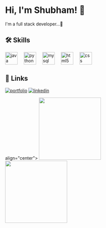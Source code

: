 
# Hi, I'm Shubham! 👋



I'm a full stack developer...🚀


## 🛠 Skills
<div align="left">
  <img src="https://cdn.jsdelivr.net/gh/devicons/devicon/icons/java/java-original.svg" height="40" alt="java logo"  />
  <img width="12" />
  <img src="https://cdn.jsdelivr.net/gh/devicons/devicon/icons/python/python-original.svg" height="40" alt="python logo"  />
  <img width="12" />
  <img src="https://cdn.jsdelivr.net/gh/devicons/devicon/icons/mysql/mysql-original.svg" height="40" alt="mysql logo"  />
  <img width="12" />
  <img src="https://cdn.jsdelivr.net/gh/devicons/devicon/icons/html5/html5-original.svg" height="40" alt="html5 logo"  />
  <img width="12" />
  <img src="https://cdn.jsdelivr.net/gh/devicons/devicon/icons/css3/css3-original.svg" height="40" alt="css logo"  />
</div>

###

## 🔗 Links
[![portfolio](https://img.shields.io/badge/my_portfolio-000?style=for-the-badge&logo=ko-fi&logoColor=white)](https://katherineoelsner.com/)
[![linkedin](https://img.shields.io/badge/linkedin-0A66C2?style=for-the-badge&logo=linkedin&logoColor=white)](https://www.linkedin.com/in/shubham-mittal-ab9b14375/)


<div> align="center">
  <img height="200" src="<div align="center">
  <img height="200" src="https://media0.giphy.com/media/v1.Y2lkPTc5MGI3NjExdzlsbHh6c2t6NGZlMWh3OHprbWF5eDk3YXRhNDlqbXNqbWN5b2lyYSZlcD12MV9pbnRlcm5hbF9naWZfYnlfaWQmY3Q9Zw/26BRzozg4TCBXv6QU/giphy.gif"</div>



###
